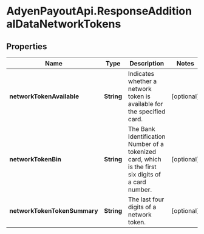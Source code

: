 # AdyenPayoutApi.ResponseAdditionalDataNetworkTokens

## Properties

Name | Type | Description | Notes
------------ | ------------- | ------------- | -------------
**networkTokenAvailable** | **String** | Indicates whether a network token is available for the specified card. | [optional] 
**networkTokenBin** | **String** | The Bank Identification Number of a tokenized card, which is the first six digits of a card number. | [optional] 
**networkTokenTokenSummary** | **String** | The last four digits of a network token. | [optional] 


